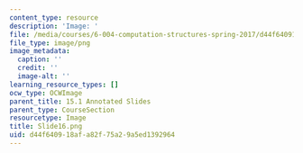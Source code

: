 ```yaml
---
content_type: resource
description: 'Image: '
file: /media/courses/6-004-computation-structures-spring-2017/d44f640918afa82f75a29a5ed1392964_Slide16.png
file_type: image/png
image_metadata:
  caption: ''
  credit: ''
  image-alt: ''
learning_resource_types: []
ocw_type: OCWImage
parent_title: 15.1 Annotated Slides
parent_type: CourseSection
resourcetype: Image
title: Slide16.png
uid: d44f6409-18af-a82f-75a2-9a5ed1392964
---
```

